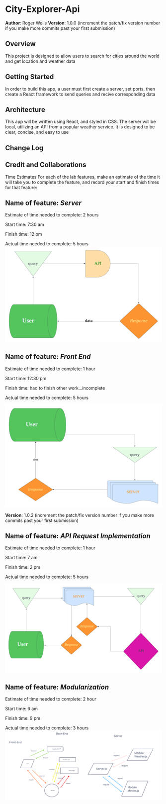 # City-Explorer-Api

**Author**: Roger Wells
**Version**: 1.0.0 (increment the patch/fix version number if you make more commits past your first submission)

## Overview

This project is designed to allow users to search for cities around the world and get location and weather data

## Getting Started

In order to build this app, a user must first create a server, set ports, then create a React framework to send queries and recive corresponding data

## Architecture

This app will be written using React, and styled in CSS. The server will be local, utilizing an API from a popular weather service. It is designed to be clear, concise, and easy to use

## Change Log
<!-- Use this area to document the iterative changes made to your application as each feature is successfully implemented. Use time stamps. Here's an example:

01-01-2001 4:59pm - Application now has a fully-functional express server, with a GET route for the location resource. -->

## Credit and Collaborations
<!-- Give credit (and a link) to other people or resources that helped you build this application. -->
Time Estimates
For each of the lab features, make an estimate of the time it will take you to complete the feature, and record your start and finish times for that feature:

## Name of feature: *Server*

Estimate of time needed to complete: 2 hours

Start time: 7:30 am

Finish time: 12 pm

Actual time needed to complete: 5 hours
![this is the WWRC](image/Lab6UML.png)

## Name of feature: *Front End*

Estimate of time needed to complete: 1 hour

Start time: 12:30 pm

Finish time: had to finish other work...incomplete

Actual time needed to complete: 5 hours

![this is the WWRC](image/uml.png)

**Version**: 1.0.2 (increment the patch/fix version number if you make more commits past your first submission)

## Name of feature: *API Request Implementation*

Estimate of time needed to complete: 1 hour

Start time: 7 am

Finish time: 2 pm

Actual time needed to complete: 5 hours

![this is the WWRC](image/uml2.png)

## Name of feature: *Modularization*

Estimate of time needed to complete: 2 hour

Start time: 6 am

Finish time: 9 pm

Actual time needed to complete: 3 hours
![this is the WWRC](image/uml3.png)


